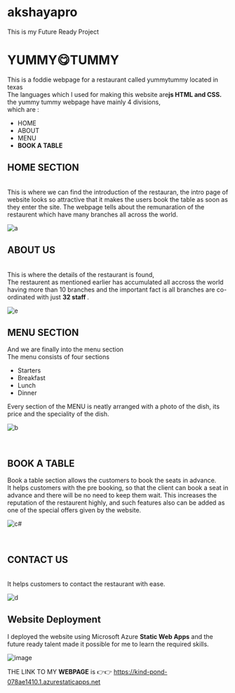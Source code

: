 # akshayapro
This is my Future Ready Project
<h1>YUMMY😋TUMMY</h1>
This is a foddie webpage for a restaurant called yummytummy located in texas
<br>
The languages which I used for making this website are<strong>js HTML and CSS.</strong>
<br>
the yummy tummy webpage have mainly 4 divisions,
<br>
which are :
<ul>
<li>HOME</li>
<li>ABOUT</li>
<li>MENU</li>
<li><strong>BOOK A TABLE</strong></li>
</ul>

<h2>HOME SECTION</h2>
<br>
This is where we can find the introduction of the restauran, the intro page of website looks so attractive that it makes the users book the table as soon as they enter the site. The webpage tells about the remunaration of the restaurent which have many branches all across the world. 

![a](https://user-images.githubusercontent.com/108652910/179456713-3b7ed20e-fa0c-4ad9-a2cf-10f0c60d98cb.png)

<h2>ABOUT US</h2>
<br>
This is where the details of the restaurant is found,<br>
The restaurent as mentioned earlier has accumulated all accross the world having more than 10 branches and the important fact is all branches are co-ordinated with just <strong> 32 staff </strong>.

![e](https://user-images.githubusercontent.com/108652910/179458183-37cda8f3-0856-491d-b71f-6c75656c5114.png)

<h2>MENU SECTION</h2>
And we are finally into the menu section<br>
The menu consists of four sections
<ul>
<li>Starters</li>
<li>Breakfast</li>
<li>Lunch</li>
<li>Dinner</li>
</ul>
Every section of the MENU is neatly arranged with a photo of the dish, its price and the speciality of the dish.

![b](https://user-images.githubusercontent.com/108652910/179456735-edbac0f6-042a-495b-8640-afed6d6e7b23.png)

<br>
<h2>BOOK A TABLE</h2>
Book a table section allows the customers to book the seats in advance.
<br>
It helps customers with the pre booking, so that the client can book a seat in advance and there will be no need to keep them wait. This increases the reputation of the restaurent highly, and such features also can be added as one of the special offers given by the website.




![c#](https://user-images.githubusercontent.com/108652910/179456748-5319ddcc-e6f7-4f8e-9cbd-849ace7839e3.png)

<br>



<h2>CONTACT US</h2>
<br>
It helps customers to contact the restaurant with ease.





![d](https://user-images.githubusercontent.com/108652910/179456821-72c0293c-5ade-4e5a-aa5f-3186399d4d7c.png)


<h2>Website Deployment</h2>
I deployed the website using Microsoft Azure <strong>Static Web Apps</strong> and the future ready talent made it possible for me to learn the required skills.


![image](https://user-images.githubusercontent.com/108652910/182040031-0c566771-7edd-4306-9c86-dd54ebccd896.png)


THE LINK TO MY <strong>WEBPAGE</strong> is 👉👉 https://kind-pond-078ae1410.1.azurestaticapps.net
